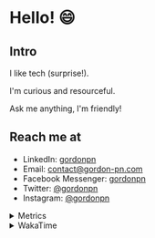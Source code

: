 # Hello! 😄

## Intro

I like tech (surprise!).

I'm curious and resourceful.

Ask me anything, I'm friendly!

## Reach me at

- LinkedIn: [gordonpn](https://www.linkedin.com/in/gordonpn/)
- Email: [contact@gordon-pn.com](mailto:contact@gordon-pn.com)
- Facebook Messenger: [gordonpn](https://www.messenger.com/t/Gordonpn)
- Twitter: [@gordonpn](https://twitter.com/Gordonpn)
- Instagram: [@gordonpn](https://www.instagram.com/gordonpn/)

<details>
  <summary>Metrics</summary>

  <img align="center" src="https://github.com/gordonpn/gordonpn/blob/master/github-metrics.svg" alt="GitHub Metrics">

</details>

<details>
  <summary>WakaTime</summary>

  <!--START_SECTION:waka-->
📊 **This Week I Spent My Time On** 

```text
💬 Programming Languages: 
Java                     1 hr 47 mins        █████████████████░░░░░░░░   66.06 % 
Brazil Dependency Config 22 mins             ███░░░░░░░░░░░░░░░░░░░░░░   13.75 % 
Text                     15 mins             ██░░░░░░░░░░░░░░░░░░░░░░░   09.28 % 
TypeScript               8 mins              █░░░░░░░░░░░░░░░░░░░░░░░░   04.99 % 
JSON                     2 mins              ░░░░░░░░░░░░░░░░░░░░░░░░░   01.76 % 

🔥 Editors: 
Intellijidea             2 hrs 39 mins       █████████████████████████   98.25 % 
VS Code                  2 mins              ░░░░░░░░░░░░░░░░░░░░░░░░░   01.75 % 
```


 Last Updated on 26/04/2024 10:20:46 UTC
<!--END_SECTION:waka-->
</details>
